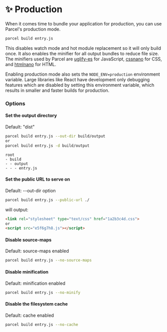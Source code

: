 # ✨ Production

When it comes time to bundle your application for production, you can use Parcel's production mode.

```bash
parcel build entry.js
```

This disables watch mode and hot module replacement so it will only build once. It also enables the minifier for all output bundles to reduce file size. The minifiers used by Parcel are [uglify-es](https://github.com/mishoo/UglifyJS2/tree/harmony) for JavaScript, [cssnano](http://cssnano.co) for CSS, and [htmlnano](https://github.com/posthtml/htmlnano) for HTML.

Enabling production mode also sets the `NODE_ENV=production` environment variable. Large libraries like React have development only debugging features which are disabled by setting this environment variable, which results in smaller and faster builds for production.


### Options

#### Set the output directory

Default: "dist"

```bash
parcel build entry.js --out-dir build/output
or
parcel build entry.js -d build/output
```

```base
root
- build
- - output
- - - entry.js
```

#### Set the public URL to serve on

Default: --out-dir option

```bash
parcel build entry.js --public-url ./
```

will output:

```html
<link rel="stylesheet" type="text/css" href="1a2b3c4d.css">
or
<script src="e5f6g7h8.js"></script>
```

#### Disable source-maps

Default: source-maps enabled

```bash
parcel build entry.js --no-source-maps
```

#### Disable minification

Default: minification enabled

```bash
parcel build entry.js --no-minify
```

#### Disable the filesystem cache
Default: cache enabled

```bash
parcel build entry.js --no-cache
```
